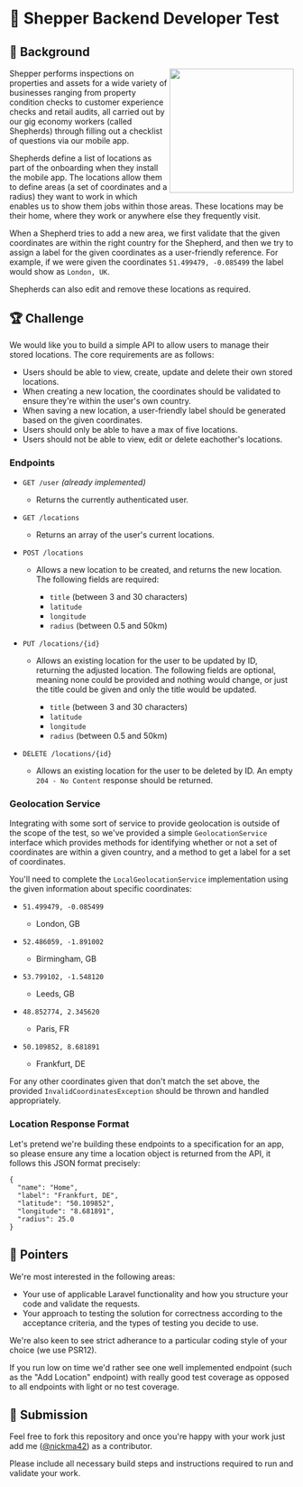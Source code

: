 # :pencil: Shepper Backend Developer Test

## :book: Background
<img align="right" width="220" src="https://github.com/shepper-tech/shepper-backend-test/blob/master/app_preview.png?raw=true">

Shepper performs inspections on properties and assets for a wide variety of businesses ranging from property condition checks to customer experience checks and retail audits, all carried out by our gig economy workers (called Shepherds) through filling out a checklist of questions via our mobile app.

Shepherds define a list of locations as part of the onboarding when they install the mobile app. The locations allow them to define areas (a set of coordinates and a radius) they want to work in which enables us to show them jobs within those areas. These locations may be their home, where they work or anywhere else they frequently visit.

When a Shepherd tries to add a new area, we first validate that the given coordinates are within the right country for the Shepherd, and then we try to assign a label for the given coordinates as a user-friendly reference. For example, if we were given the coordinates `51.499479, -0.085499` the label would show as `London, UK`.

Shepherds can also edit and remove these locations as required.

## :trophy: Challenge
We would like you to build a simple API to allow users to manage their stored locations. The core requirements are as follows:

- Users should be able to view, create, update and delete their own stored locations.
- When creating a new location, the coordinates should be validated to ensure they're within the user's own country.
- When saving a new location, a user-friendly label should be generated based on the given coordinates.
- Users should only be able to have a max of five locations.
- Users should not be able to view, edit or delete eachother's locations.

### Endpoints
- `GET /user` _(already implemented)_
  - Returns the currently authenticated user.

- `GET /locations`
  - Returns an array of the user's current locations.

- `POST /locations`
  - Allows a new location to be created, and returns the new location. The following fields are required:

    - `title` (between 3 and 30 characters)
    - `latitude`
    - `longitude`
    - `radius` (between 0.5 and 50km)

- `PUT /locations/{id}`
  - Allows an existing location for the user to be updated by ID, returning the adjusted location. The following fields are optional, meaning none could be provided and nothing would change, or just the title could be given and only the title would be updated.

    - `title` (between 3 and 30 characters)
    - `latitude`
    - `longitude`
    - `radius` (between 0.5 and 50km)

- `DELETE /locations/{id}`
  - Allows an existing location for the user to be deleted by ID. An empty `204 - No Content` response should be returned.
  
### Geolocation Service
Integrating with some sort of service to provide geolocation is outside of the scope of the test, so we've provided a simple `GeolocationService` interface which provides methods for identifying whether or not a set of coordinates are within a given country, and a method to get a label for a set of coordinates.

You'll need to complete the `LocalGeolocationService` implementation using the given information about specific coordinates:

- `51.499479, -0.085499`
  - London, GB
  
- `52.486059, -1.891002`
  - Birmingham, GB
  
- `53.799102, -1.548120`
  - Leeds, GB
  
- `48.852774, 2.345620`
  - Paris, FR

- `50.109852, 8.681891`
  - Frankfurt, DE
  
For any other coordinates given that don't match the set above, the provided `InvalidCoordinatesException` should be thrown and handled appropriately.

### Location Response Format

Let's pretend we're building these endpoints to a specification for an app, so please ensure any time a location object is returned from the API, it follows this JSON format precisely:

```
{
  "name": "Home",
  "label": "Frankfurt, DE",
  "latitude": "50.109852",
  "longitude": "8.681891",
  "radius": 25.0
}
```

## :eyes: Pointers
We're most interested in the following areas:

- Your use of applicable Laravel functionality and how you structure your code and validate the requests.
- Your approach to testing the solution for correctness according to the acceptance criteria, and the types of testing you decide to use.

We're also keen to see strict adherance to a particular coding style of your choice (we use PSR12).

If you run low on time we'd rather see one well implemented endpoint (such as the "Add Location" endpoint) with really good test coverage as opposed to all endpoints with light or no test coverage.

## :postbox: Submission
Feel free to fork this repository and once you're happy with your work just add me ([@nickma42](https://github.com/nickma42)) as a contributor.

Please include all necessary build steps and instructions required to run and validate your work.
